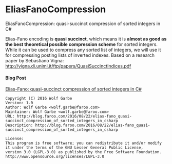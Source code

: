 EliasFanoCompression
====================

EliasFanoCompression: quasi-succinct compression of sorted integers in C#

Elias-Fano encoding is **quasi succinct**, which means it is **almost as good as the best theoretical possible compression scheme** for sorted integers. 
While it can be used to compress any sorted list of integers, we will use it for compressing posting lists of inverted indexes.
Based on a research paper by Sebastiano Vigna: http://vigna.di.unimi.it/ftp/papers/QuasiSuccinctIndices.pdf

#### Blog Post
[Elias-Fano: quasi-succinct compression of sorted integers in C#](https://medium.com/@wolfgarbe/elias-fano-quasi-succinct-compression-of-sorted-integers-in-c-89f92a8c9986)<br>

```
Copyright (C) 2016 Wolf Garbe
Version: 1.0
Author: Wolf Garbe <wolf.garbe@faroo.com>
Maintainer: Wolf Garbe <wolf.garbe@faroo.com>
URL: http://blog.faroo.com/2016/08/22/elias-fano_quasi-succinct_compression_of_sorted_integers_in_csharp
Description: http://blog.faroo.com/2016/08/22/elias-fano_quasi-succinct_compression_of_sorted_integers_in_csharp

License:
This program is free software; you can redistribute it and/or modify
it under the terms of the GNU Lesser General Public License, 
version 3.0 (LGPL-3.0) as published by the Free Software Foundation.
http://www.opensource.org/licenses/LGPL-3.0
```
